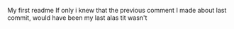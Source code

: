 My first readme
If only i knew that the previous comment I made about last commit, would have been my last alas tit wasn't
